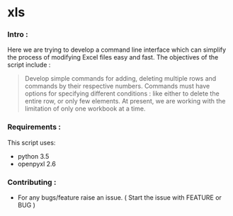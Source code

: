 # xls

### Intro :
Here we are trying to develop a command line interface which can simplify the process of modifying Excel files easy and fast.
The objectives of the script include :
> Develop simple commands for adding, deleting multiple rows and commands by their respective numbers.
> Commands must have options for specifying different conditions : like either to delete the entire row, or only few elements.
> At present, we are working with the limitation of only one workbook at a time.


### Requirements :
This script uses:
- python 3.5
- openpyxl 2.6

### Contributing :
- For any bugs/feature raise an issue. ( Start the issue with FEATURE or BUG )